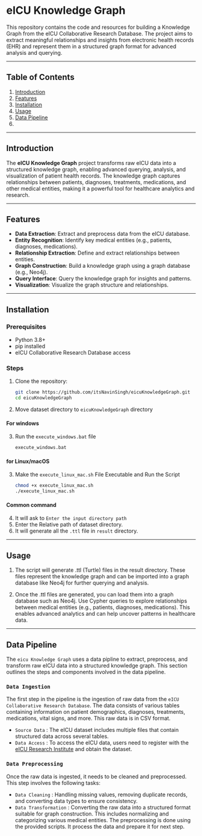 # eICU Knowledge Graph

This repository contains the code and resources for building a Knowledge Graph from the eICU Collaborative Research Database. The project aims to extract meaningful relationships and insights from electronic health records (EHR) and represent them in a structured graph format for advanced analysis and querying.

---

## Table of Contents
1. [Introduction](#introduction)
2. [Features](#features)
3. [Installation](#installation)
4. [Usage](#usage)
5. [Data Pipeline](#data-pipeline)
6. 

---

## Introduction

The **eICU Knowledge Graph** project transforms raw eICU data into a structured knowledge graph, enabling advanced querying, analysis, and visualization of patient health records. The knowledge graph captures relationships between patients, diagnoses, treatments, medications, and other medical entities, making it a powerful tool for healthcare analytics and research.

---

## Features

- **Data Extraction**: Extract and preprocess data from the eICU database.
- **Entity Recognition**: Identify key medical entities (e.g., patients, diagnoses, medications).
- **Relationship Extraction**: Define and extract relationships between entities.
- **Graph Construction**: Build a knowledge graph using a graph database (e.g., Neo4j).
- **Query Interface**: Query the knowledge graph for insights and patterns.
- **Visualization**: Visualize the graph structure and relationships.

---

## Installation

### Prerequisites
- Python 3.8+
- pip installed
- eICU Collaborative Research Database access

### Steps
1. Clone the repository:
   ```bash
   git clone https://github.com/itsNavinSingh/eicuKnowledgeGraph.git
   cd eicuKnowledgeGraph
   ```
2. Move dataset directory to `eicuKnowledgeGraph` directory
#### For windows
3. Run the `execute_windows.bat` file
    ```bash
    execute_windows.bat
    ```
#### for Linux/macOS
3. Make the `execute_linux_mac.sh` File Executable and Run the Script
    ```bash
    chmod +x execute_linux_mac.sh
    ./execute_linux_mac.sh
    ```
#### Common command
4. It will ask to `Enter the input directory path`
5. Enter the Relative path of dataset directory.
6. It will generate all the `.ttl` file in `result` directory.


---


## Usage
1. The script will generate .ttl (Turtle) files in the result directory. These files represent the knowledge graph and can be imported into a graph database like Neo4j for further querying and analysis.

2. Once the .ttl files are generated, you can load them into a graph database such as Neo4j. Use Cypher queries to explore relationships between medical entities (e.g., patients, diagnoses, medications). This enables advanced analytics and can help uncover patterns in healthcare data.


---


## Data Pipeline
The `eicu Knowledge Graph` uses a data pipline to extract, preprocess, and transform raw eICU data into a structured knowledge graph. This section outlines the steps and components involved in the data pipeline.
### `Data Ingestion`
The first step in the pipeline is the ingestion of raw data from the `eICU Collaborative Research Database`. The data consists of various tables containing information on patient demographics, diagnoses, treatments, medications, vital signs, and more. This raw data is in CSV format.
* `Source Data` :
        The eICU dataset includes multiple files that contain structured data across several tables.
* `Data Access` :
        To access the eICU data, users need to register with the [eICU Research Institute](https://eicu-crd.mit.edu) and obtain the dataset.
### `Data Preprocessing`
Once the raw data is ingested, it needs to be cleaned and preprocessed. This step involves the following tasks:
* `Data Cleaning` :
    Handling missing values, removing duplicate records, and converting data types to ensure consistency.
* `Data Transformation` :
    Converting the raw data into a structured format suitable for graph construction. This includes normalizing and categorizing various medical entities.
The preprocessing is done using the provided scripts. It process the data and prepare it for next step.
